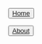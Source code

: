 
<head> 
  <link rel="stylesheet" href="styles.css">
</head>

<div class="tab">
<nav id="site-nav">

<button class="tablinks" ><a href="home.html">Home</a></button>

<button class="tablinks"><a href="about.html">About</a></button>

</nav>
 </div>

